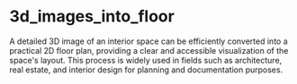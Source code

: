 # 3d_images_into_floor
A detailed 3D image of an interior space can be efficiently converted into a practical 2D floor plan, providing a clear and accessible visualization of the space's layout. 
This process is widely used in fields such as architecture, real estate, and interior design for planning and documentation purposes.
